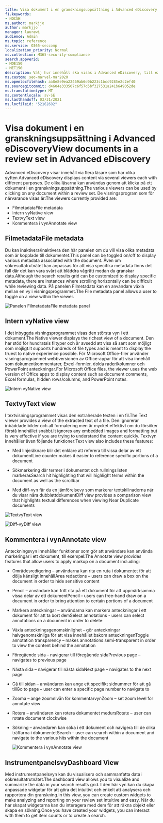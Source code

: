 ```yaml
---
title: Visa dokument i en granskningsuppsättning i Advanced eDiscovery
f1.keywords:
- NOCSH
ms.author: markjjo
author: markjjo
manager: laurawi
audience: Admin
ms.topic: reference
ms.service: O365-seccomp
localization_priority: Normal
ms.collection: M365-security-compliance
search.appverid:
- MOE150
- MET150
description: Välj hur innehåll ska visas i Advanced eDiscovery, till exempel text, anteckningar, konverterade eller ursprungliga vyn.
ms.custom: seo-marvel-mar2020
ms.openlocfilehash: aa8e8e9ea22469ab6d0b223c1bcc9285e2c2ef40
ms.sourcegitcommit: d4604e333507c6f57d5bf327531a241b649052de
ms.translationtype: MT
ms.contentlocale: sv-SE
ms.lasthandoff: 03/31/2021
ms.locfileid: "52162602"
---
```

# <a name="view-documents-in-a-review-set-in-advanced-ediscovery"></a><span data-ttu-id="ef8cb-103">Visa dokument i en granskningsuppsättning i Advanced eDiscovery</span><span class="sxs-lookup"><span data-stu-id="ef8cb-103">View documents in a review set in Advanced eDiscovery</span></span>

<span data-ttu-id="ef8cb-104">Advanced eDiscovery visar innehåll via flera läsare som har olika syften.</span><span class="sxs-lookup"><span data-stu-id="ef8cb-104">Advanced eDiscovery displays content via several viewers each with different purposes.</span></span> <span data-ttu-id="ef8cb-105">De olika läsarna kan användas genom att klicka på ett dokument i en granskningsuppsättning.</span><span class="sxs-lookup"><span data-stu-id="ef8cb-105">The various viewers can be used by clicking on any document within a review set.</span></span> <span data-ttu-id="ef8cb-106">De visningsprogram som för närvarande visas är:</span><span class="sxs-lookup"><span data-stu-id="ef8cb-106">The viewers currently provided are:</span></span>

- <span data-ttu-id="ef8cb-107">Filmetadata</span><span class="sxs-lookup"><span data-stu-id="ef8cb-107">File metadata</span></span>
- <span data-ttu-id="ef8cb-108">Intern vy</span><span class="sxs-lookup"><span data-stu-id="ef8cb-108">Native view</span></span>
- <span data-ttu-id="ef8cb-109">Textvy</span><span class="sxs-lookup"><span data-stu-id="ef8cb-109">Text view</span></span>
- <span data-ttu-id="ef8cb-110">Kommentera i vyn</span><span class="sxs-lookup"><span data-stu-id="ef8cb-110">Annotate view</span></span>

## <a name="file-metadata"></a><span data-ttu-id="ef8cb-111">Filmetadata</span><span class="sxs-lookup"><span data-stu-id="ef8cb-111">File metadata</span></span>

<span data-ttu-id="ef8cb-112">Du kan inaktivera/inaktivera den här panelen om du vill visa olika metadata som är kopplade till dokumentet.</span><span class="sxs-lookup"><span data-stu-id="ef8cb-112">This panel can be toggled on/off to display various metadata associated with the document.</span></span> <span data-ttu-id="ef8cb-113">Även om sökresultatrutnätet kan anpassas för att visa specifika metadata finns det fall där det kan vara svårt att bläddra vågrätt medan du granskar data.</span><span class="sxs-lookup"><span data-stu-id="ef8cb-113">Although the search results grid can be customized to display specific metadata, there are instances where scrolling horizontally can be difficult while reviewing data.</span></span> <span data-ttu-id="ef8cb-114">På panelen Filmetadata kan en användare växla mellan en vy i visningsprogrammet.</span><span class="sxs-lookup"><span data-stu-id="ef8cb-114">The File metadata panel allows a user to toggle on a view within the viewer.</span></span>

![<span data-ttu-id="ef8cb-115">Panelen Filmetadata</span><span class="sxs-lookup"><span data-stu-id="ef8cb-115">File metadata panel</span></span>
](../media/Reviewimage2.png)

## <a name="native-view"></a><span data-ttu-id="ef8cb-116">Intern vy</span><span class="sxs-lookup"><span data-stu-id="ef8cb-116">Native view</span></span>

<span data-ttu-id="ef8cb-117">I det inbyggda visningsprogrammet visas den största vyn i ett dokument.</span><span class="sxs-lookup"><span data-stu-id="ef8cb-117">The Native viewer displays the richest view of a document.</span></span> <span data-ttu-id="ef8cb-118">Den har stöd för hundratals filtyper och är avsedd att visa så sant som möjligt som möjligt.</span><span class="sxs-lookup"><span data-stu-id="ef8cb-118">It supports hundreds of file types and is meant to display the truest to native experience possible.</span></span> <span data-ttu-id="ef8cb-119">För Microsoft Office-filer använder visningsprogrammet webbversionen av Office-appar för att visa innehåll som dokumentkommentarer, Excel-formler, dolda rader/kolumner och PowerPoint anteckningar.</span><span class="sxs-lookup"><span data-stu-id="ef8cb-119">For Microsoft Office files, the viewer uses the web version of Office apps to display content such as document comments, Excel formulas, hidden rows/columns, and PowerPoint notes.</span></span>

![<span data-ttu-id="ef8cb-120">Intern vy</span><span class="sxs-lookup"><span data-stu-id="ef8cb-120">Native view</span></span>
](../media/Reviewimage3.png)

## <a name="text-view"></a><span data-ttu-id="ef8cb-121">Textvy</span><span class="sxs-lookup"><span data-stu-id="ef8cb-121">Text view</span></span>

<span data-ttu-id="ef8cb-122">I textvisningsprogrammet visas den extraherade texten i en fil.</span><span class="sxs-lookup"><span data-stu-id="ef8cb-122">The Text viewer provides a view of the extracted text of a file.</span></span> <span data-ttu-id="ef8cb-123">Den ignorerar inbäddade bilder och all formatering men är mycket effektivt om du försöker förstå innehållet snabbt.</span><span class="sxs-lookup"><span data-stu-id="ef8cb-123">It ignores any embedded images and formatting but is very effective if you are trying to understand the content quickly.</span></span> <span data-ttu-id="ef8cb-124">Textvyn innehåller även följande funktioner:</span><span class="sxs-lookup"><span data-stu-id="ef8cb-124">Text view also includes these features:</span></span>

  - <span data-ttu-id="ef8cb-125">Med linjeräknare blir det enklare att referera till vissa delar av ett dokument</span><span class="sxs-lookup"><span data-stu-id="ef8cb-125">Line counter makes it easier to reference specific portions of a document</span></span>

  - <span data-ttu-id="ef8cb-126">Sökmarkering där termer i dokumentet och rullningslisten markeras</span><span class="sxs-lookup"><span data-stu-id="ef8cb-126">Search hit highlighting that will highlight terms within the document as well as the scrollbar</span></span>

  - <span data-ttu-id="ef8cb-127">Med diff-vyn får du en jämförelsevy som markerar textskillnaderna när du visar nära dubblettdokument</span><span class="sxs-lookup"><span data-stu-id="ef8cb-127">Diff view provides a comparison view that highlights textual differences when viewing Near Duplicate documents</span></span>

![<span data-ttu-id="ef8cb-128">Textvy</span><span class="sxs-lookup"><span data-stu-id="ef8cb-128">Text view</span></span>
](../media/Reviewimage4.png)

![<span data-ttu-id="ef8cb-129">Diff-vy</span><span class="sxs-lookup"><span data-stu-id="ef8cb-129">Diff view</span></span>
](../media/Reviewimage5.png)

## <a name="annotate-view"></a><span data-ttu-id="ef8cb-130">Kommentera i vyn</span><span class="sxs-lookup"><span data-stu-id="ef8cb-130">Annotate view</span></span>

<span data-ttu-id="ef8cb-131">Anteckningsvyn innehåller funktioner som gör att användare kan använda markeringar i ett dokument, till exempel:</span><span class="sxs-lookup"><span data-stu-id="ef8cb-131">The Annotate view provides features that allow users to apply markup on a document including:</span></span>

  - <span data-ttu-id="ef8cb-132">Områdesredigering – användarna kan rita en ruta i dokumentet för att dölja känsligt innehåll</span><span class="sxs-lookup"><span data-stu-id="ef8cb-132">Area redactions – users can draw a box on the document in order to hide sensitive content</span></span>

  - <span data-ttu-id="ef8cb-133">Pencil – användare kan fritt rita på ett dokument för att uppmärksamma vissa delar av ett dokument</span><span class="sxs-lookup"><span data-stu-id="ef8cb-133">Pencil – users can free-hand draw on a document in order to bring attention to certain portions of a document</span></span>

  - <span data-ttu-id="ef8cb-134">Markera anteckningar – användarna kan markera anteckningar i ett dokument för att ta bort dem</span><span class="sxs-lookup"><span data-stu-id="ef8cb-134">Select annotations - users can select annotations on a document in order to delete</span></span>

  - <span data-ttu-id="ef8cb-135">Växla anteckningsgenomskinlighet – gör anteckningar halvgenomskinliga för att visa innehållet bakom anteckningen</span><span class="sxs-lookup"><span data-stu-id="ef8cb-135">Toggle annotation transparency – makes annotations semi-transparent in order to view the content behind the annotation</span></span>

  - <span data-ttu-id="ef8cb-136">Föregående sida – navigerar till föregående sida</span><span class="sxs-lookup"><span data-stu-id="ef8cb-136">Previous page – navigates to previous page</span></span>

  - <span data-ttu-id="ef8cb-137">Nästa sida – navigerar till nästa sida</span><span class="sxs-lookup"><span data-stu-id="ef8cb-137">Next page – navigates to the next page</span></span>

  - <span data-ttu-id="ef8cb-138">Gå till sidan – användaren kan ange ett specifikt sidnummer för att gå till</span><span class="sxs-lookup"><span data-stu-id="ef8cb-138">Go to page – user can enter a specific page number to navigate to</span></span>

  - <span data-ttu-id="ef8cb-139">Zooma – ange zoomnivån för kommentarvyn</span><span class="sxs-lookup"><span data-stu-id="ef8cb-139">Zoom – set zoom level for annotate view</span></span>

  - <span data-ttu-id="ef8cb-140">Rotera – användaren kan rotera dokumentet medurs</span><span class="sxs-lookup"><span data-stu-id="ef8cb-140">Rotate – user can rotate document clockwise</span></span>

  - <span data-ttu-id="ef8cb-141">Sökning – användaren kan söka i ett dokument och navigera till de olika träffarna i dokumentet</span><span class="sxs-lookup"><span data-stu-id="ef8cb-141">Search – user can search within a document and navigate to the various hits within the document</span></span>
    
    ![<span data-ttu-id="ef8cb-142">Kommentera i vyn</span><span class="sxs-lookup"><span data-stu-id="ef8cb-142">Annotate view</span></span>
    ](../media/Reviewimage1.png)

## <a name="dashboard-view"></a><span data-ttu-id="ef8cb-143">Instrumentpanelsvy</span><span class="sxs-lookup"><span data-stu-id="ef8cb-143">Dashboard View</span></span> 
<span data-ttu-id="ef8cb-144">Med instrumentpanelsvyn kan du visualisera och sammanfatta data i sökresultatrutnätet.</span><span class="sxs-lookup"><span data-stu-id="ef8cb-144">The dashboard view allows you to visualize and summarize the data in your search results grid.</span></span> <span data-ttu-id="ef8cb-145">I den här vyn kan du skapa anpassade widgetar för att göra det intuitivt och enkelt att analysera och rapportera din granskning.</span><span class="sxs-lookup"><span data-stu-id="ef8cb-145">In this view, you can create custom widgets to make analyzing and reporting on your review set intuitive and easy.</span></span> <span data-ttu-id="ef8cb-146">När du har skapat widgetarna kan du interagera med dem för att räkna objekt eller skapa en sökning.</span><span class="sxs-lookup"><span data-stu-id="ef8cb-146">Once you have created your widgets, you can interact with them to get item counts or to create a search.</span></span> 
